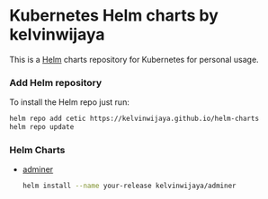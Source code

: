 # Kubernetes Helm charts by kelvinwijaya

This is a [Helm](https://helm.sh) charts repository for Kubernetes for personal usage.

### Add Helm repository

To install the Helm repo just run:

```bash
helm repo add cetic https://kelvinwijaya.github.io/helm-charts
helm repo update
```

### Helm Charts

* [adminer](https://github.com/kelvinwijaya/helm-adminer)

  ```bash
  helm install --name your-release kelvinwijaya/adminer
  ```
